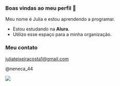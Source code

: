 ### Boas vindas ao meu perfil  👋


Meu nome é Julia e estou aprendendo a programar.

- Estou estudando na **Alura**.
- Utilizo esse espaço para a minha organização.

### Meu contato 
juliateixeiracosta1@gmail.com 

@neneca_44 

![](https://media1.tenor.com/m/kWejy2kDcTwAAAAC/office.gif)
